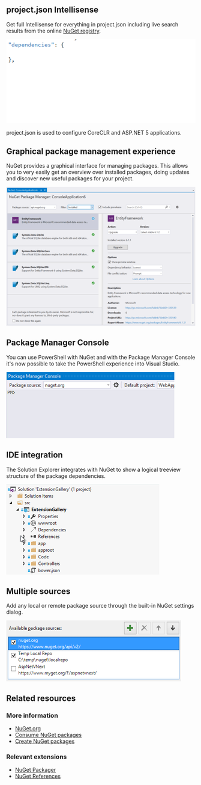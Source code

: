 ﻿<properties
	pageTitle="NuGet"
	description="The NuGet package manager is ideal for .NET components. With Visual Studio 2015 it is more powerful than ever."
	slug="nuget"
    order="300"
	keywords="nuget, myget, packages"
/>

## project.json Intellisense
Get full Intellisense for everything in project.json including live
search results from the online [NuGet registry](http://nuget.org).

![NuGet package Intellisense](_assets/nuget-intellisense.gif)

project.json is used to configure CoreCLR and ASP.NET 5 applications.

## Graphical package management experience
NuGet provides a graphical interface for managing packages. This allows you
to very easily get an overview over installed packages, doing updates and
discover new useful packages for your project. 

[![NuGet graphical UI](_assets/nuget-graphical-ui.png)](/pages/package%20managers/_assets/nuget-graphical-ui-big.png)

## Package Manager Console
You can use PowerShell with NuGet and with the Package Manager Console it's
now possible to take the PowerShell experience into Visual Studio.

![NuGet package manager console](_assets/nuget-console.gif)

## IDE integration
The Solution Explorer integrates with NuGet to show a logical treeview
structure of the package dependencies.

![NuGet IDE integration](_assets/nuget-ide-integration.gif)

## Multiple sources
Add any local or remote package source through the built-in NuGet
settings dialog.

![NuGet sources](_assets/nuget-sources.png)

<aside role="complementary">

## Related resources

<section>

### More information

- [NuGet.org](http://nuget.org/)
- [Consume NuGet packages](https://docs.nuget.org/consume)
- [Create NuGet packages](http://docs.nuget.org/create/Creating-and-Publishing-a-Package)
</section>

<section>

### Relevant extensions

- [NuGet Packager](https://visualstudiogallery.msdn.microsoft.com/daf5c6db-386b-4994-bdd7-b6cd52f11b72)
- [NuGet References](https://visualstudiogallery.msdn.microsoft.com/e8d1fcad-5fa5-4353-ba9c-90f4b6a68154)
</section>

</aside>